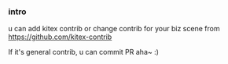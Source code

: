 ### intro

u can add kitex contrib  or  change contrib for your biz scene from https://github.com/kitex-contrib 

If it's general contrib, u can commit PR aha~ :)